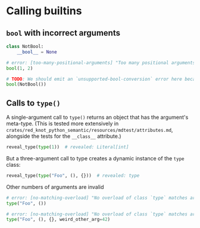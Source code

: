 # Calling builtins

## `bool` with incorrect arguments

```py
class NotBool:
    __bool__ = None

# error: [too-many-positional-arguments] "Too many positional arguments to class `bool`: expected 1, got 2"
bool(1, 2)

# TODO: We should emit an `unsupported-bool-conversion` error here because the argument doesn't implement `__bool__` correctly.
bool(NotBool())
```

## Calls to `type()`

A single-argument call to `type()` returns an object that has the argument's meta-type. (This is
tested more extensively in `crates/red_knot_python_semantic/resources/mdtest/attributes.md`,
alongside the tests for the `__class__` attribute.)

```py
reveal_type(type(1))  # revealed: Literal[int]
```

But a three-argument call to type creates a dynamic instance of the `type` class:

```py
reveal_type(type("Foo", (), {}))  # revealed: type
```

Other numbers of arguments are invalid

```py
# error: [no-matching-overload] "No overload of class `type` matches arguments"
type("Foo", ())

# error: [no-matching-overload] "No overload of class `type` matches arguments"
type("Foo", (), {}, weird_other_arg=42)
```
